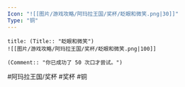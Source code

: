 ```yaml
---
Icon: "![[图片/游戏攻略/阿玛拉王国/奖杯/眨眼和微笑.png|30]]"
Type: "铜"
---
```

```ad-common-bronze-trophy
title: (Title:: "眨眼和微笑")
![[图片/游戏攻略/阿玛拉王国/奖杯/眨眼和微笑.png|100]]

(Comment:: "你已成功了 50 次口才尝试。")
```

#阿玛拉王国/奖杯 #奖杯 #铜
